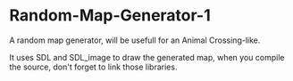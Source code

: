 Random-Map-Generator-1
======================

A random map generator, will be usefull for an Animal Crossing-like.

It uses SDL and SDL_image to draw the generated map, when you compile the source, don't forget to link those libraries.

